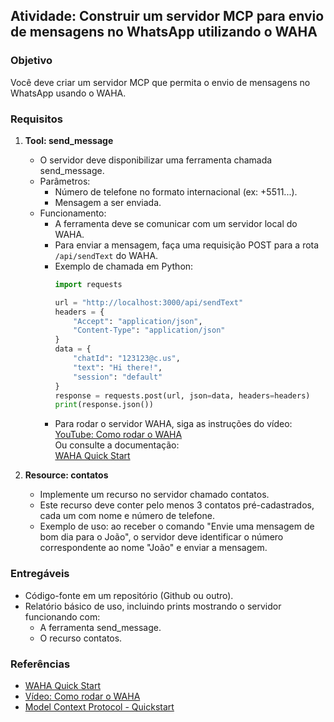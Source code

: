 ## Atividade: Construir um servidor MCP para envio de mensagens no WhatsApp utilizando o WAHA

### Objetivo

Você deve criar um servidor MCP que permita o envio de mensagens no WhatsApp usando o WAHA.

### Requisitos

1. **Tool: send_message**
   - O servidor deve disponibilizar uma ferramenta chamada send_message.
   - Parâmetros:
     - Número de telefone no formato internacional (ex: +5511...).
     - Mensagem a ser enviada.
   - Funcionamento:
     - A ferramenta deve se comunicar com um servidor local do WAHA.
     - Para enviar a mensagem, faça uma requisição POST para a rota `/api/sendText` do WAHA.
     - Exemplo de chamada em Python:
       ```python
       import requests

       url = "http://localhost:3000/api/sendText"
       headers = {
           "Accept": "application/json",
           "Content-Type": "application/json"
       }
       data = {
           "chatId": "123123@c.us",
           "text": "Hi there!",
           "session": "default"
       }
       response = requests.post(url, json=data, headers=headers)
       print(response.json())
       ```
     - Para rodar o servidor WAHA, siga as instruções do vídeo:  
       [YouTube: Como rodar o WAHA](https://www.youtube.com/watch?v=RFerMyAUPRg)  
       Ou consulte a documentação:  
       [WAHA Quick Start](https://waha.devlike.pro/docs/overview/quick-start/)

2. **Resource: contatos**
   - Implemente um recurso no servidor chamado contatos.
   - Este recurso deve conter pelo menos 3 contatos pré-cadastrados, cada um com nome e número de telefone.
   - Exemplo de uso: ao receber o comando "Envie uma mensagem de bom dia para o João", o servidor deve identificar o número correspondente ao nome "João" e enviar a mensagem.

### Entregáveis

- Código-fonte em um repositório (Github ou outro).
- Relatório básico de uso, incluindo prints mostrando o servidor funcionando com:
  - A ferramenta send_message.
  - O recurso contatos.

### Referências

- [WAHA Quick Start](https://waha.devlike.pro/docs/overview/quick-start/)
- [Vídeo: Como rodar o WAHA](https://www.youtube.com/watch?v=RFerMyAUPRg&ab_channel=devlikeapro)
- [Model Context Protocol - Quickstart](https://modelcontextprotocol.io/quickstart/server)